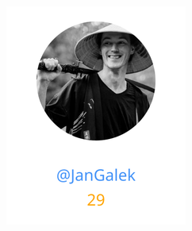 
<div>
<span>
  <a href="https://github.com/JanGalek"><img src="https://raw.githubusercontent.com/gouef/paginator/refs/heads/contributors-svg/.github/contributors/JanGalek.svg" alt="JanGalek" /></a>
</span>
</div>

